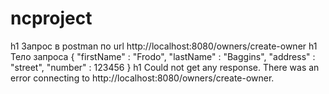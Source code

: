 # ncproject
h1 Запрос в postman по url http://localhost:8080/owners/create-owner
h1 Тело запроса   {  "firstName" : "Frodo",  "lastName" : "Baggins", "address" : "street", "number" : 123456 }
h1 Could not get any response. There was an error connecting to http://localhost:8080/owners/create-owner.

